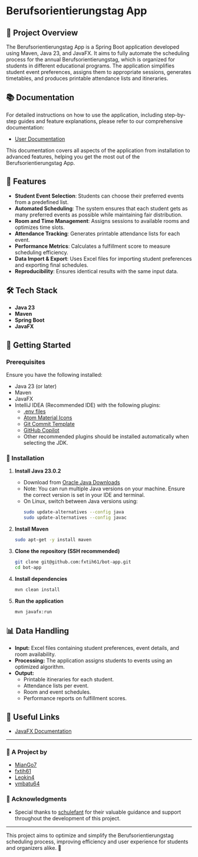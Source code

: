 # Berufsorientierungstag App

## 📌 Project Overview
The Berufsorientierungstag App is a Spring Boot application developed using Maven, Java 23, and JavaFX. It aims to fully automate the scheduling process for the annual Berufsorientierungstag, which is organized for students in different educational programs. The application simplifies student event preferences, assigns them to appropriate sessions, generates timetables, and produces printable attendance lists and itineraries.

## 📚 Documentation
For detailed instructions on how to use the application, including step-by-step guides and feature explanations, please refer to our comprehensive documentation:

- <a href="https://docs.google.com/document/d/1ORkgtmaymn2wac9gj1fX_38GON4L5VK2aELffv47Xvk/edit?usp=sharing" target="_blank">User Documentation</a>

This documentation covers all aspects of the application from installation to advanced features, helping you get the most out of the Berufsorientierungstag App.

## 🎯 Features
- **Student Event Selection**: Students can choose their preferred events from a predefined list.
- **Automated Scheduling**: The system ensures that each student gets as many preferred events as possible while maintaining fair distribution.
- **Room and Time Management**: Assigns sessions to available rooms and optimizes time slots.
- **Attendance Tracking**: Generates printable attendance lists for each event.
- **Performance Metrics**: Calculates a fulfillment score to measure scheduling efficiency.
- **Data Import & Export**: Uses Excel files for importing student preferences and exporting final schedules.
- **Reproducibility**: Ensures identical results with the same input data.

## 🛠 Tech Stack
- **Java 23**
- **Maven**
- **Spring Boot**
- **JavaFX**


## 🚀 Getting Started

### Prerequisites
Ensure you have the following installed:
- Java 23 (or later)
- Maven
- JavaFX
- IntelliJ IDEA (Recommended IDE) with the following plugins:
    - [.env files](https://plugins.jetbrains.com/plugin/9525--env-files)
    - [Atom Material Icons](https://plugins.jetbrains.com/plugin/10044-atom-material-icons)
    - [Git Commit Template](https://plugins.jetbrains.com/plugin/23641-git-commit-template)
    - [GitHub Copilot](https://plugins.jetbrains.com/plugin/17718-github-copilot)
    - Other recommended plugins should be installed automatically when selecting the JDK.

### 🔧 Installation
1. **Install Java 23.0.2**
    - Download from [Oracle Java Downloads](https://www.oracle.com/java/technologies/downloads/)
    - Note: You can run multiple Java versions on your machine. Ensure the correct version is set in your IDE and terminal.
    - On Linux, switch between Java versions using:
      ```sh
      sudo update-alternatives --config java
      sudo update-alternatives --config javac
      ```

2. **Install Maven**
   ```sh
   sudo apt-get -y install maven
   ```

3. **Clone the repository (SSH recommended)**
   ```sh
   git clone git@github.com:fxtih61/bot-app.git
   cd bot-app
   ```

4. **Install dependencies**
   ```sh
   mvn clean install
   ```

5. **Run the application**
   ```sh
   mvn javafx:run
   ```

## 📊 Data Handling
- **Input:** Excel files containing student preferences, event details, and room availability.
- **Processing:** The application assigns students to events using an optimized algorithm.
- **Output:**
    - Printable itineraries for each student.
    - Attendance lists per event.
    - Room and event schedules.
    - Performance reports on fulfillment scores.

## 🔗 Useful Links
- [JavaFX Documentation](https://openjfx.io/)

---

### 📌 A Project by
- [MianGo7](https://github.com/MianGo7)
- [fxtih61](https://github.com/fxtih61)
- [Leokin4](https://github.com/Leokin4)
- [ymbatu64](https://github.com/ymbatu64)

### 👏 Acknowledgments
- Special thanks to [schulefant](https://github.com/schulefant) for their valuable guidance and support throughout the development of this project.

---

This project aims to optimize and simplify the Berufsorientierungstag scheduling process, improving efficiency and user experience for students and organizers alike. 🚀

